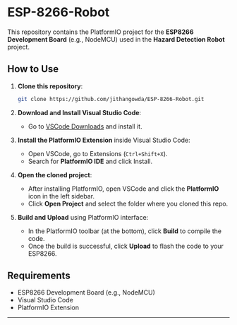 # ESP-8266-Robot

This repository contains the PlatformIO project for the **ESP8266 Development Board** (e.g., NodeMCU) used in the **Hazard Detection Robot** project.

## How to Use

1. **Clone this repository**:
    ```bash
    git clone https://github.com/jithangowda/ESP-8266-Robot.git
    ```

2. **Download and Install Visual Studio Code**:
    - Go to [VSCode Downloads](https://code.visualstudio.com/Download) and install it.

3. **Install the PlatformIO Extension** inside Visual Studio Code:
    - Open VSCode, go to Extensions (`Ctrl+Shift+X`).
    - Search for **PlatformIO IDE** and click Install.

4. **Open the cloned project**:
    - After installing PlatformIO, open VSCode and click the **PlatformIO** icon in the left sidebar.
    - Click **Open Project** and select the folder where you cloned this repo.

5. **Build and Upload** using PlatformIO interface:
    - In the PlatformIO toolbar (at the bottom), click **Build** to compile the code.
    - Once the build is successful, click **Upload** to flash the code to your ESP8266.

## Requirements

- ESP8266 Development Board (e.g., NodeMCU)
- Visual Studio Code
- PlatformIO Extension

---
